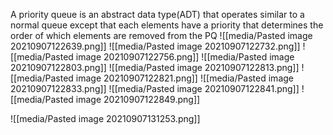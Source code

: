 A priority queue is an abstract data type(ADT) that operates similar to a normal queue except that each elements have a priority that determines the order of which elements are removed
from the PQ
![[media/Pasted image 20210907122639.png]]
![[media/Pasted image 20210907122732.png]]
![[media/Pasted image 20210907122756.png]]
![[media/Pasted image 20210907122803.png]]
![[media/Pasted image 20210907122813.png]]
![[media/Pasted image 20210907122821.png]]
![[media/Pasted image 20210907122833.png]]
![[media/Pasted image 20210907122841.png]]
![[media/Pasted image 20210907122849.png]]


![[media/Pasted image 20210907131253.png]]

